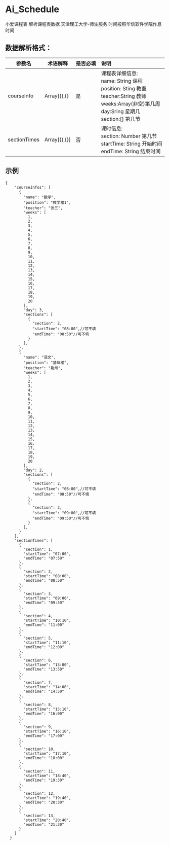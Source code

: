 # Ai_Schedule
小爱课程表 解析课程表数据 天津理工大学-师生服务
时间按照华信软件学院作息时间

## 数据解析格式：

<table><thead><tr><th>参数名</th><th>术语解释</th><th>是否必填</th><th align="left">说明</th></tr></thead><tbody><tr><td>courseInfo</td><td>Array[{},{}</td><td>是</td><td align="left">课程表详细信息: <br>name: String 课程 <br>position: Sting 教室<br> teacher:String 教师<br> weeks:Array(非空)第几周 <br> day:Sring 星期几 <br>section:[] 第几节</td></tr><tr><td>sectionTimes</td><td>Array[{},{}]</td><td>否</td><td align="left">课时信息:<br> section: Number 第几节<br> startTime: String 开始时间<br> endTime: String 结束时间</td></tr></tbody></table>

## 示例
```
{
    "courseInfos": [
      {
        "name": "数学",
        "position": "教学楼1",
        "teacher": "张三",
        "weeks": [
          1,
          2,
          3,
          4,
          5,
          6,
          7,
          8,
          9,
          10,
          11,
          12,
          13,
          14,
          15,
          16,
          17,
          18,
          19,
          20
        ],
        "day": 3,
        "sections": [
          {
            "section": 2,
            "startTime": "08:00",//可不填
            "endTime": "08:50"//可不填
          }
        ],
      },
      {
        "name": "语文",
        "position": "基础楼",
        "teacher": "荆州",
        "weeks": [
          1,
          2,
          3,
          4,
          5,
          6,
          7,
          8,
          9,
          10,
          11,
          12,
          13,
          14,
          15,
          16,
          17,
          18,
          19,
          20
        ],
        "day": 2,
        "sections": [
          {
            "section": 2,
            "startTime": "08:00",//可不填
            "endTime": "08:50"//可不填
          },
          {
            "section": 3,
            "startTime": "09:00",//可不填
            "endTime": "09:50"//可不填
          }
        ],
      }
    ],
    "sectionTimes": [
      {
        "section": 1,
        "startTime": "07:00",
        "endTime": "07:50"
      },
      {
        "section": 2,
        "startTime": "08:00",
        "endTime": "08:50"
      },
      {
        "section": 3,
        "startTime": "09:00",
        "endTime": "09:50"
      },
      {
        "section": 4,
        "startTime": "10:10",
        "endTime": "11:00"
      },
      {
        "section": 5,
        "startTime": "11:10",
        "endTime": "12:00"
      },
      {
        "section": 6,
        "startTime": "13:00",
        "endTime": "13:50"
      },
      {
        "section": 7,
        "startTime": "14:00",
        "endTime": "14:50"
      },
      {
        "section": 8,
        "startTime": "15:10",
        "endTime": "16:00"
      },
      {
        "section": 9,
        "startTime": "16:10",
        "endTime": "17:00"
      },
      {
        "section": 10,
        "startTime": "17:10",
        "endTime": "18:00"
      },
      {
        "section": 11,
        "startTime": "18:40",
        "endTime": "19:30"
      },
      {
        "section": 12,
        "startTime": "19:40",
        "endTime": "20:30"
      },
      {
        "section": 13,
        "startTime": "20:40",
        "endTime": "21:30"
      }
    ]
  }
```
